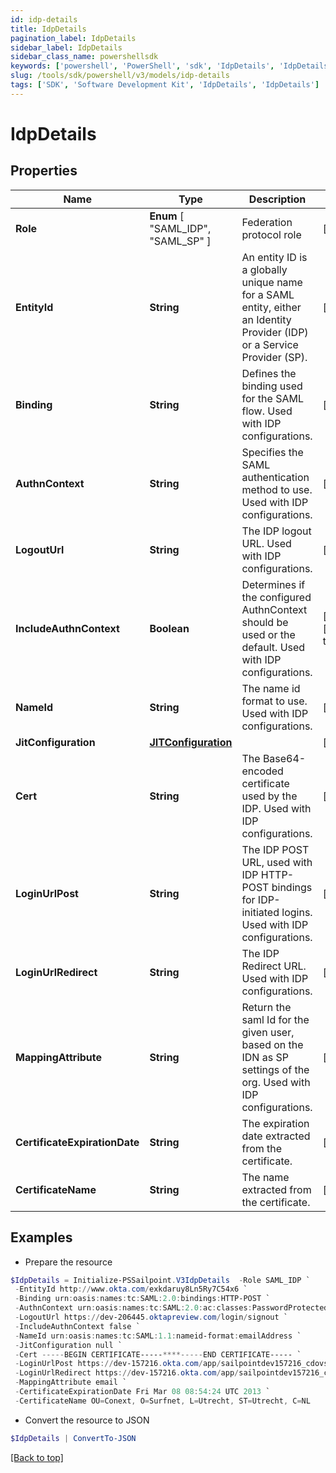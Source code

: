 ```yaml
---
id: idp-details
title: IdpDetails
pagination_label: IdpDetails
sidebar_label: IdpDetails
sidebar_class_name: powershellsdk
keywords: ['powershell', 'PowerShell', 'sdk', 'IdpDetails', 'IdpDetails'] 
slug: /tools/sdk/powershell/v3/models/idp-details
tags: ['SDK', 'Software Development Kit', 'IdpDetails', 'IdpDetails']
---
```



# IdpDetails

## Properties

Name | Type | Description | Notes
------------ | ------------- | ------------- | -------------
**Role** |  **Enum** [  "SAML_IDP",    "SAML_SP" ] | Federation protocol role | [optional] 
**EntityId** | **String** | An entity ID is a globally unique name for a SAML entity, either an Identity Provider (IDP) or a Service Provider (SP). | [optional] 
**Binding** | **String** | Defines the binding used for the SAML flow. Used with IDP configurations. | [optional] 
**AuthnContext** | **String** | Specifies the SAML authentication method to use. Used with IDP configurations. | [optional] 
**LogoutUrl** | **String** | The IDP logout URL. Used with IDP configurations. | [optional] 
**IncludeAuthnContext** | **Boolean** | Determines if the configured AuthnContext should be used or the default. Used with IDP configurations. | [optional] [default to $false]
**NameId** | **String** | The name id format to use. Used with IDP configurations. | [optional] 
**JitConfiguration** | [**JITConfiguration**](jit-configuration) |  | [optional] 
**Cert** | **String** | The Base64-encoded certificate used by the IDP. Used with IDP configurations. | [optional] 
**LoginUrlPost** | **String** | The IDP POST URL, used with IDP HTTP-POST bindings for IDP-initiated logins. Used with IDP configurations. | [optional] 
**LoginUrlRedirect** | **String** | The IDP Redirect URL. Used with IDP configurations. | [optional] 
**MappingAttribute** | **String** | Return the saml Id for the given user, based on the IDN as SP settings of the org. Used with IDP configurations. | [required]
**CertificateExpirationDate** | **String** | The expiration date extracted from the certificate. | [optional] 
**CertificateName** | **String** | The name extracted from the certificate. | [optional] 

## Examples

- Prepare the resource
```powershell
$IdpDetails = Initialize-PSSailpoint.V3IdpDetails  -Role SAML_IDP `
 -EntityId http://www.okta.com/exkdaruy8Ln5Ry7C54x6 `
 -Binding urn:oasis:names:tc:SAML:2.0:bindings:HTTP-POST `
 -AuthnContext urn:oasis:names:tc:SAML:2.0:ac:classes:PasswordProtectedTransport `
 -LogoutUrl https://dev-206445.oktapreview.com/login/signout `
 -IncludeAuthnContext false `
 -NameId urn:oasis:names:tc:SAML:1.1:nameid-format:emailAddress `
 -JitConfiguration null `
 -Cert -----BEGIN CERTIFICATE-----****-----END CERTIFICATE----- `
 -LoginUrlPost https://dev-157216.okta.com/app/sailpointdev157216_cdovsaml_1/exkdaruy8Ln5Ry7C54x6/sso/saml `
 -LoginUrlRedirect https://dev-157216.okta.com/app/sailpointdev157216_cdovsaml_1/exkdaruy8Ln5Ry7C54x6/sso/saml `
 -MappingAttribute email `
 -CertificateExpirationDate Fri Mar 08 08:54:24 UTC 2013 `
 -CertificateName OU=Conext, O=Surfnet, L=Utrecht, ST=Utrecht, C=NL
```

- Convert the resource to JSON
```powershell
$IdpDetails | ConvertTo-JSON
```


[[Back to top]](#) 

